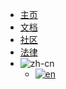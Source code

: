 - [主页](/home)
- [文档](/dlce/about)
- [社区](/social/home)
- [法律](/legal/eula)
- ![zh-cn](https://img.shields.io/badge/语言-简体中文-red.svg)
  - <a href="#/en/home" target="_blank">![en](https://img.shields.io/badge/lang-English-blue.svg)</a>

<!-- 
- 社交媒体
  - [<img src="/lib/img/bili-s.png" width="24" alt="哔哩哔哩"> 哔哩哔哩](https://space.bilibili.com/187016314)
  - [<img src="/lib/img/qq.png" width="24" alt="QQ群"> QQ群](/dlce-group/about.md)
  - [<img src="/lib/img/qq-channel.png" width="24" alt="腾讯频道"> 腾讯频道](https://pd.qq.com/s/2njtk4vj2)
  - [<img src="/lib/img/afdian.png" width="24" alt="爱发电"> 爱发电赞助](https://afdian.com/a/fengyanDL)
-->